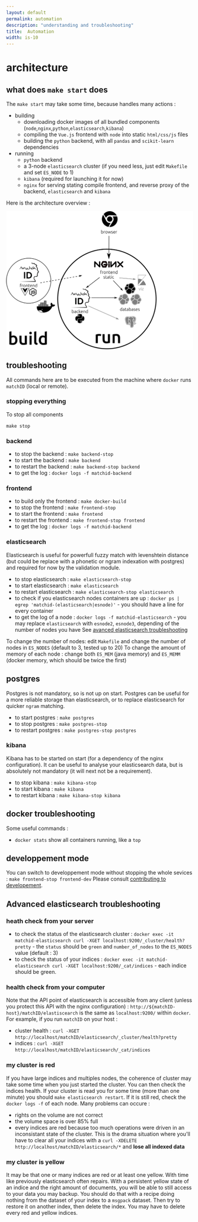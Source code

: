 ```yaml
---
layout: default
permalink: automation
description: "understanding and troubleshooting"
title:  Automation
width: is-10
---
```


# architecture
## what does `make start` does
The `make start` may take some time, because handles many actions : 

- building
  - downloading docker images of all bundled components (`node`,`nginx`,`python`,`elasticsearch`,`kibana`)
  - compiling the `Vue.js` frontend with `node` into static `html/css/js` files
  - building the `python` backend, with all `pandas` and `scikit-learn` dependencies
- running
  - `python` backend
  - a 3-node `elasticsearch` cluster (if you need less, just edit `Makefile` and set `ES_NODE` to 1)
  -  `kibana` (required for launching it for now)
  - `nginx` for serving stating compile frontend, and reverse proxy of the backend, `elasticsearch` and `kibana`

Here is the architecture overview :
<div class="columns is-centered">
<img class="column is-half is-narrow" src="assets/images/matchid_architecture.png" alt="matchID architecture">                                                                                                                             </div>

## troubleshooting
All commands here are to be executed from the machine where `docker` runs `matchID` (local or remote).

### stopping everything
To stop all components
```
make stop
```
### backend
- to stop the backend : `make backend-stop`
- to start the backend : `make backend`
- to restart the backend : `make backend-stop backend`
- to get the log : `docker logs -f matchid-backend`

### frontend
- to build only the frontend : `make docker-build`
- to stop the frontend : `make frontend-stop`
- to start the frontend : `make frontend`
- to restart the frontend : `make frontend-stop frontend` 
- to get the log : `docker logs -f matchid-backend`


### elasticsearch
Elasticsearch is useful for powerfull fuzzy match with levenshtein distance (but could be replace with a phonetic or ngram indexation with postgres) and required for now by the validation module.
- to stop elasticsearch : `make elasticsearch-stop`
- to start elasticsearch : `make elasticsearch`
- to restart elasticsearch : `make elasticsearch-stop elasticsearch`
- to check if you elasticsearch nodes containers are up : `docker ps | egrep 'matchid-(elasticsearch|esnode)'` - you should have a line for every container
- to get the log of a node : `docker logs -f matchid-elasticsearch` - you may replace `elasticsearch` with `esnode2`, `esnode3`, depending of the number of nodes you have
See [avanced elasticsearch troubleshooting](#avanced-elasticearch-troubleshooting)

To change the number of nodes: edit `Makefile` and change the number of nodes in `ES_NODES` (default to 3, tested up to 20)
To change the amount of memory of each node : change both `ES_MEM` (java memory) and `ES_MEMM` (docker memory, which should be twice the first)

## postgres
Postgres is not mandatory, so is not up on start. Postgres can be useful for a more reliable storage than elasticsearch, or to replace elasticsearch for quicker `ngram` matching.
- to start postgres : `make postgres`
- to stop postgres : `make postgres-stop`
- to restart postgres : `make postgres-stop postgres`

### kibana
Kibana has to be started on start (for a dependency of the nginx configuration). It can be useful to analyse your elasticsearch data, but is absolutely not mandatory (it will next not be a requirement).
- to stop kibana : `make kibana-stop`
- to start kibana : `make kibana`
- to restart kibana : `make kibana-stop kibana`

## docker troubleshooting
Some useful commands : 
- `docker stats` show all containers running, like a `top`

## developpement mode
You can switch to developpement mode without stopping the whole sevices : `make frontend-stop frontend-dev`
Please consult [contributing to developement](/dev).

## Advanced elasticsearch troubleshooting

### heath check from your server
- to check the status of the elasticsearch cluster : `docker exec -it matchid-elasticsearch curl -XGET localhost:9200/_cluster/health?pretty` - the `status` should be `green` and `number_of_nodes` to the `ES_NODES` value (default : 3)
- to check the status of your indices : `docker exec -it matchid-elasticsearch curl -XGET localhost:9200/_cat/indices` - each indice should be green.

### health check from your computer
Note that the API point of elasticsearch is accessible from any client (unless you protect this API with the nginx configuration) : `http://${matchID-host}/matchID/elastiscearch` is the same as `localhost:9200/` within `docker`. For example, if you run `matchID` on your host :
- cluster health : `curl -XGET http://localhost/matchID/elasticsearch/_cluster/health?pretty`
- indices : `curl -XGET http://localhost/matchID/elasticsearch/_cat/indices`

### my cluster is red
If you have large indices and multiples nodes, the coherence of cluster may take some time when you just started the cluster.
You can then check the indices health.
If your cluster is read you for some time (more than one minute) you should `make elasticsearch restart`.
If it is still red, check the `docker logs -f` of each node.
Many problems can occure :
- rights on the volume are not correct
- the volume space is over 85% full
- every indices are red because too much operations were driven in an inconsistant state of the cluster. This is the drama situation where you'll have to clear all your indices with a `curl -XDELETE http://localhost/matchID/elasticsearch/*` and **lose all indexed data**

### my cluster is yellow
It may be that one or many indices are red or at least one yellow.
With time like previously elasticsearch often repairs. 
With a persistent yellow state of an indice and the right amount of documents, you will be able to still access to your data you may backup. You should do that with a recipe doing nothing from the dataset of your index to a `msgpack` dataset. Then try to restore it on another index, then delete the index.
You may have to delete every red and yellow indices.







